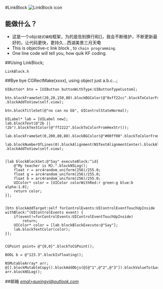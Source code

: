 #LinkBlock
![LinkBlock icon](http://ico.ooopic.com/ajax/iconpng/?id=98399.png)

## 能做什么？
* 这是一个objc`链式编程`框架，为的是告别换行和[]，我会不断维护，不断更新最好的，让代码更快，更持久...西湖美景三月天嘞
* This is objective-c link block , to `chain programming`.
* One line code will tell you, how quik KF coding.

##Using LinkBlock;
```objc
LinkBlock.h
```

##Bye bye CGRectMake(xxxx), using object just a.b.c...;

```objc
UIButton* btn = [UIButton buttonWithType:UIButtonTypeCustom];

btn.blockFrameSet(20,20,150,80).blockBGColor(@"0xff22cc".blockToColorFromHexStr())
.blockAddToView(self.view);

btn.blockTitleSet(@"no can no bb", UIControlStateNormal);

UILabel* lab = [UILabel new];
lab.blockText(@"2b || !2b").blockTextColor(@"ff2222".blockToColorFromHexStr());

lab.blockFrameSet(0,200,80,80).blockBGColor(@"#00ff00".blockToColorFromHexStr());

lab.blockNumberOfLines(0).blockAlignment(NSTextAlignmentCenter).blockAlignTop()
.blockAddToView(self.view);


[lab blockBlockSet:@"Say" executeBlock:^id{
    @"My teacher is MJ.".blockNSLog();
    float r = arc4random_uniform(256)/255.0;
    float g = arc4random_uniform(256)/255.0;
    float b = arc4random_uniform(256)/255.0;
    UIColor* color = [UIColor colorWithRed:r green:g blue:b alpha:1.0];
    return color;
}];


[btn blockAddTarget:self forControlEvents:UIControlEventTouchUpInside 
withBlock:^(UIControlEvents event) {
    if(event!=forControlEvents:UIControlEventTouchUpInside)
        return;
    UIColor* color = [lab blockBlockExecute:@"Say"];
    lab.blockTextColor(color);
}];


CGPoint point= @"{0,0}".blockToCGPoint();

BOOL b = @"123.3".blockIsFloating();

NSMutableArray* arr;
@[].blockMutableCopy().blockAddObjs(@[@"1",@"2",@"3"]).blockValueTo(&arr);
arr.blockNSLog();
```



##邮箱    *[emal>quxingyi@outlook.com](quxingyi@outlook.com)*
